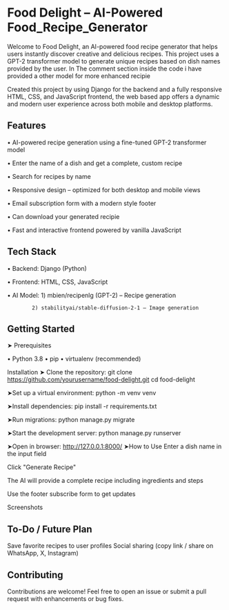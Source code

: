 # Food Delight – AI-Powered Food_Recipe_Generator
Welcome to Food Delight, an AI-powered food recipe generator that helps users instantly discover creative and delicious recipes. This project uses a GPT-2 transformer model to generate unique recipes based on dish names provided by the user. In The comment section inside the code i have provided a other model for more enhanced recipie

Created this project by using Django for the backend and a fully responsive HTML, CSS, and JavaScript frontend, the web based app offers a dynamic and modern user experience across both mobile and desktop platforms.

Features
-----------------------------------------
• AI-powered recipe generation using a fine-tuned GPT-2 transformer model

• Enter the name of a dish and get a complete, custom recipe

• Search for recipes by name

• Responsive design – optimized for both desktop and mobile views

• Email subscription form with a modern style footer 

• Can download your generated recipie 

• Fast and interactive frontend powered by vanilla JavaScript

Tech Stack
---------------------------------------
• Backend: Django (Python)

• Frontend: HTML, CSS, JavaScript

• AI Model: 1) mbien/recipenlg (GPT-2) – Recipe generation

            2) stabilityai/stable-diffusion-2-1 – Image generation


Getting Started
----------------------------------------
➤ Prerequisites

• Python 3.8
• pip
• virtualenv (recommended)

Installation
➤ Clone the repository:
git clone https://github.com/yourusername/food-delight.git
cd food-delight

➤Set up a virtual environment:
python -m venv venv

➤Install dependencies:
pip install -r requirements.txt

➤Run migrations:
python manage.py migrate

➤Start the development server:
python manage.py runserver

➤Open in browser:
http://127.0.0.1:8000/
➤How to Use
Enter a dish name in the input field

Click "Generate Recipe"

The AI will provide a complete recipe including ingredients and steps

Use the footer subscribe form to get updates


Screenshots

To-Do / Future Plan
-----------------------------------------------
Save favorite recipes to user profiles
Social sharing (copy link / share on WhatsApp, X, Instagram)
 

Contributing
----------------------------------
Contributions are welcome! Feel free to open an issue or submit a pull request with enhancements or bug fixes.

